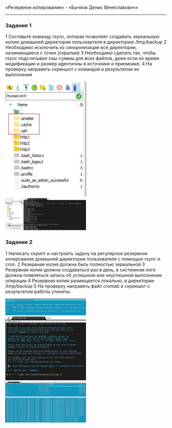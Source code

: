 
«Резервное копирование» - «Бычков Денис Вячеславович»      
    
--- 

### Задание 1
1 Составьте команду rsync, которая позволяет создавать зеркальную копию домашней директории пользователя в директорию /tmp/backup
2 Необходимо исключить из синхронизации все директории, начинающиеся с точки (скрытые)
3 Необходимо сделать так, чтобы rsync подсчитывал хэш-суммы для всех файлов, даже если их время модификации и размер идентичны в источнике и приемнике.
4 На проверку направить скриншот с командой и результатом ее выполнения

<img src = "img/11.JPG" width = 50%>

<img src = "img/12.JPG" width = 50%>


### Задание 2
1 Написать скрипт и настроить задачу на регулярное резервное копирование домашней директории пользователя с помощью rsync и cron.
2 Резервная копия должна быть полностью зеркальной
3 Резервная копия должна создаваться раз в день, в системном логе должна появляться запись об успешном или неуспешном выполнении операции
4 Резервная копия размещается локально, в директории /tmp/backup
5 На проверку направить файл crontab и скриншот с результатом работы утилиты.

<img src = "img/21.JPG" width = 50%>

<img src = "img/22.JPG" width = 50%>

<img src = "img/23.JPG" width = 50%>

<img src = "img/24.JPG" width = 50%>